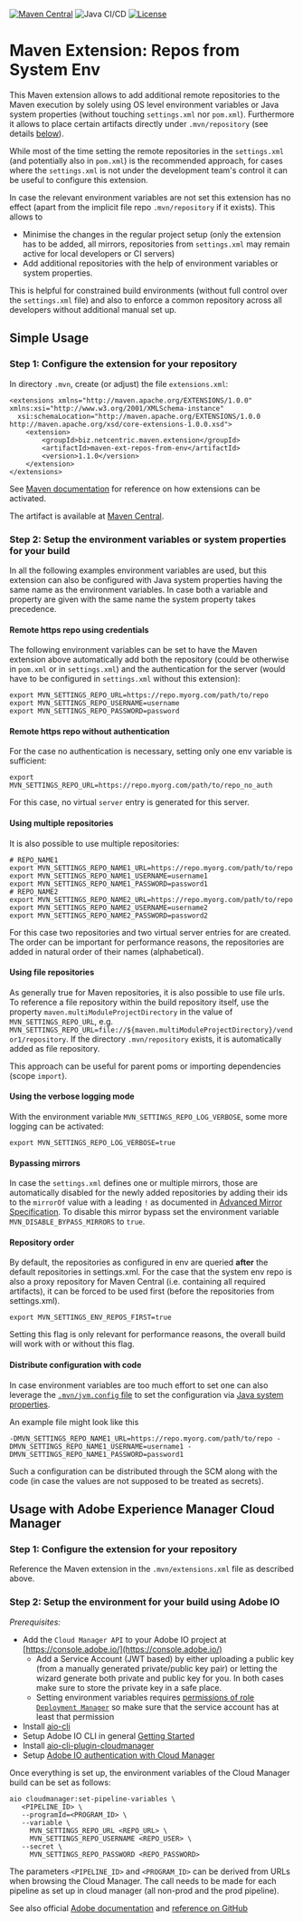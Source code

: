 [![Maven Central](https://maven-badges.herokuapp.com/maven-central/biz.netcentric.maven.extension/maven-ext-repos-from-env/badge.svg)](https://maven-badges.herokuapp.com/maven-central/biz.netcentric.maven.extension/maven-ext-repos-from-env) ![Java CI/CD](https://github.com/Netcentric/maven-ext-repos-from-env/workflows/Java%20CI/CD/badge.svg) [![License](https://img.shields.io/badge/License-EPL%202.0-red.svg)](https://www.eclipse.org/legal/epl-v20.html)

# Maven Extension: Repos from System Env

This Maven extension allows to add additional remote repositories to the Maven execution by solely using OS level environment variables or Java system properties (without touching `settings.xml` nor `pom.xml`). Furthermore it allows to place certain artifacts directly under `.mvn/repository` (see details [below](#using-file-repositories)).

While most of the time setting the remote repositories in the `settings.xml` (and potentially also in `pom.xml`) is the recommended approach, for cases where the `settings.xml` is not under the development team's control it can be useful to configure this extension. 

In case the relevant environment variables are not set this extension has no effect (apart from the implicit file repo `.mvn/repository` if it exists). This allows to 

* Minimise the changes in the regular project setup (only the extension has to be added, all mirrors, repositories from `settings.xml` may remain active for local developers or CI servers)
* Add additional repositories with the help of environment variables or system properties. 

This is helpful for constrained build environments (without full control over the `settings.xml` file) and also to enforce a common repository across all developers without additional manual set up.

## Simple Usage

### Step 1: Configure the extension for your repository

In directory `.mvn`, create (or adjust) the file `extensions.xml`:

```
<extensions xmlns="http://maven.apache.org/EXTENSIONS/1.0.0" xmlns:xsi="http://www.w3.org/2001/XMLSchema-instance"
  xsi:schemaLocation="http://maven.apache.org/EXTENSIONS/1.0.0 http://maven.apache.org/xsd/core-extensions-1.0.0.xsd">
    <extension>
        <groupId>biz.netcentric.maven.extension</groupId>
        <artifactId>maven-ext-repos-from-env</artifactId>
        <version>1.1.0</version>
    </extension>
</extensions>

```
See [Maven documentation](https://maven.apache.org/configure.html#mvn-extensions-xml-file) for reference on how extensions can be activated.

The artifact is available at [Maven Central](https://search.maven.org/search?q=g:biz.netcentric.maven.extension%20AND%20a:maven-ext-repos-from-env).

### Step 2: Setup the environment variables or system properties for your build

In all the following examples environment variables are used, but this extension can also be configured with Java system properties having the same name as the environment variables. In case both a variable and property are given with the same name the system property takes precedence.

#### Remote https repo using credentials

The following environment variables can be set to have the Maven extension above automatically add both the repository (could be otherwise in `pom.xml` or in `settings.xml`) and the authentication for the server (would have to be configured in `settings.xml` without this extension):

```
export MVN_SETTINGS_REPO_URL=https://repo.myorg.com/path/to/repo
export MVN_SETTINGS_REPO_USERNAME=username
export MVN_SETTINGS_REPO_PASSWORD=password
```

#### Remote https repo without authentication

For the case no authentication is necessary, setting only one env variable is sufficient:

```
export MVN_SETTINGS_REPO_URL=https://repo.myorg.com/path/to/repo_no_auth
```

For this case, no virtual `server` entry is generated for this server.

#### Using multiple repositories

It is also possible to use multiple repositories:

```
# REPO_NAME1
export MVN_SETTINGS_REPO_NAME1_URL=https://repo.myorg.com/path/to/repo
export MVN_SETTINGS_REPO_NAME1_USERNAME=username1
export MVN_SETTINGS_REPO_NAME1_PASSWORD=password1
# REPO_NAME2
export MVN_SETTINGS_REPO_NAME2_URL=https://repo.myorg.com/path/to/repo
export MVN_SETTINGS_REPO_NAME2_USERNAME=username2
export MVN_SETTINGS_REPO_NAME2_PASSWORD=password2
```

For this case two repositories and two virtual server entries for are created. The order can be important for performance reasons, the repositories are added in natural order of their names (alphabetical). 

#### Using file repositories

As generally true for Maven repositories, it is also possible to use file urls. To reference a file repository within the build repository itself, use the property `maven.multiModuleProjectDirectory` in the value of `MVN_SETTINGS_REPO_URL`, e.g. `MVN_SETTINGS_REPO_URL=file://${maven.multiModuleProjectDirectory}/vendor1/repository`. If the directory `.mvn/repository` exists, it is automatically added as file repository.

This approach can be useful for parent poms or importing dependencies (scope `import`).

#### Using the verbose logging mode

With the environment variable `MVN_SETTINGS_REPO_LOG_VERBOSE`, some more logging can be activated:

```
export MVN_SETTINGS_REPO_LOG_VERBOSE=true
```

#### Bypassing mirrors

In case the `settings.xml` defines one or multiple mirrors, those are automatically disabled for the newly added repositories by adding their ids to the `mirrorOf` value with a leading `!` as documented in [Advanced Mirror Specification](https://maven.apache.org/guides/mini/guide-mirror-settings.html#advanced-mirror-specification). To disable this mirror bypass set the environment variable `MVN_DISABLE_BYPASS_MIRRORS` to `true`.

#### Repository order

By default, the repositories as configured in env are queried **after** the default repositories in settings.xml. For the case that the system env repo is also a proxy repository for Maven Central (i.e. containing all required artifacts), it can be forced to be used first (before the repositories from settings.xml).

```
export MVN_SETTINGS_ENV_REPOS_FIRST=true
```

Setting this flag is only relevant for performance reasons, the overall build will work with or without this flag.

#### Distribute configuration with code

In case environment variables are too much effort to set one can also leverage the [`.mvn/jvm.config` file](https://maven.apache.org/configure.html#mvn-jvm-config-file) to set the configuration via [Java system properties](https://docs.oracle.com/javase/tutorial/essential/environment/sysprop.html).

An example file might look like this

```
-DMVN_SETTINGS_REPO_NAME1_URL=https://repo.myorg.com/path/to/repo -DMVN_SETTINGS_REPO_NAME1_USERNAME=username1 -DMVN_SETTINGS_REPO_NAME1_PASSWORD=password1
```

Such a configuration can be distributed through the SCM along with the code (in case the values are not supposed to be treated as secrets).

## Usage with Adobe Experience Manager Cloud Manager

### Step 1: Configure the extension for your repository

Reference the Maven extension in the `.mvn/extensions.xml` file as described above.

### Step 2: Setup the environment for your build using Adobe IO

*Prerequisites:*

* Add the `Cloud Manager API` to your Adobe IO project at [https://console.adobe.io/](https://console.adobe.io/)
  * Add a Service Account (JWT based) by either uploading a public key (from a manually generated private/public key pair) or letting the wizard generate both private and public key for you. In both cases make sure to store the private key in a safe place.
  * Setting environment variables requires [permissions of role `Deployment Manager`](https://www.adobe.io/apis/experiencecloud/cloud-manager/docs.html#!AdobeDocs/cloudmanager-api-docs/master/permissions.md) so make sure that the service account has at least that permission
* Install [aio-cli](https://github.com/adobe/aio-cli/blob/master/README.md#usage)
* Setup Adobe IO CLI in general [Getting Started](https://www.adobe.io/apis/experienceplatform/project-firefly/docs.html#!AdobeDocs/project-firefly/master/getting_started/setup.md)
* Install [aio-cli-plugin-cloudmanager](https://github.com/adobe/aio-cli-plugin-cloudmanager#installation)
* Setup [Adobe IO authentication with Cloud Manager](https://github.com/adobe/aio-cli-plugin-cloudmanager#authentication)

Once everything is set up, the environment variables of the Cloud Manager build can be set as follows:

```
aio cloudmanager:set-pipeline-variables \
   <PIPELINE_ID> \
   --programId=<PROGRAM_ID> \
   --variable \
     MVN_SETTINGS_REPO_URL <REPO_URL> \
     MVN_SETTINGS_REPO_USERNAME <REPO_USER> \
   --secret \
     MVN_SETTINGS_REPO_PASSWORD <REPO_PASSWORD>  
```

The parameters `<PIPELINE_ID>` and `<PROGRAM_ID>` can be derived from URLs when browsing the Cloud Manager. The call needs to be made for each pipeline as set up in cloud manager (all non-prod and the prod pipeline).

See also official [Adobe documentation](https://docs.adobe.com/content/help/en/experience-manager-cloud-service/onboarding/getting-access/creating-aem-application-project.html#pipeline-variables) and [reference on GitHub](https://github.com/adobe/aio-cli-plugin-cloudmanager#aio-cloudmanagerset-pipeline-variables-pipelineid)
